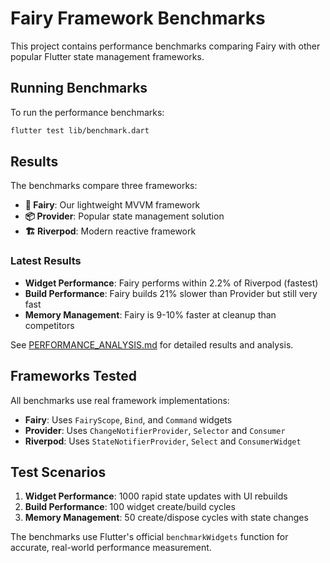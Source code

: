 # Fairy Framework Benchmarks

This project contains performance benchmarks comparing Fairy with other popular Flutter state management frameworks.

## Running Benchmarks

To run the performance benchmarks:

```bash
flutter test lib/benchmark.dart
```

## Results

The benchmarks compare three frameworks:
- **🧚 Fairy**: Our lightweight MVVM framework
- **📦 Provider**: Popular state management solution  
- **🏗️ Riverpod**: Modern reactive framework

### Latest Results

- **Widget Performance**: Fairy performs within 2.2% of Riverpod (fastest)
- **Build Performance**: Fairy builds 21% slower than Provider but still very fast
- **Memory Management**: Fairy is 9-10% faster at cleanup than competitors

See [PERFORMANCE_ANALYSIS.md](PERFORMANCE_ANALYSIS.md) for detailed results and analysis.

## Frameworks Tested

All benchmarks use real framework implementations:

- **Fairy**: Uses `FairyScope`, `Bind`, and `Command` widgets
- **Provider**: Uses `ChangeNotifierProvider`, `Selector` and `Consumer`  
- **Riverpod**: Uses `StateNotifierProvider`, `Select` and `ConsumerWidget`

## Test Scenarios

1. **Widget Performance**: 1000 rapid state updates with UI rebuilds
2. **Build Performance**: 100 widget create/build cycles  
3. **Memory Management**: 50 create/dispose cycles with state changes

The benchmarks use Flutter's official `benchmarkWidgets` function for accurate, real-world performance measurement.